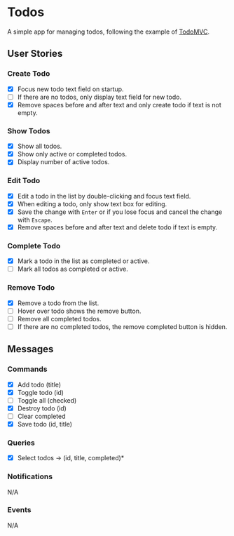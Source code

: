 # Todos

A simple app for managing todos, following the example of
[TodoMVC](https://todomvc.com).

## User Stories

### Create Todo

- [x] Focus new todo text field on startup.
- [ ] If there are no todos, only display text field for new todo.
- [x] Remove spaces before and after text and only create todo if text is not
  empty.

### Show Todos

- [x] Show all todos.
- [x] Show only active or completed todos.
- [x] Display number of active todos.

### Edit Todo

- [x] Edit a todo in the list by double-clicking and focus text field.
- [x] When editing a todo, only show text box for editing.
- [x] Save the change with `Enter` or if you lose focus and cancel the change
  with `Escape`.
- [x] Remove spaces before and after text and delete todo if text is empty.

### Complete Todo

- [x] Mark a todo in the list as completed or active.
- [ ] Mark all todos as completed or active.

### Remove Todo

- [x] Remove a todo from the list.
- [ ] Hover over todo shows the remove button.
- [ ] Remove all completed todos.
- [ ] If there are no completed todos, the remove completed button is hidden.

## Messages

### Commands

- [x] Add todo (title)
- [x] Toggle todo (id)
- [ ] Toggle all (checked)
- [x] Destroy todo (id)
- [ ] Clear completed
- [x] Save todo (id, title)

### Queries

- [x] Select todos -> (id, title, completed)\*

### Notifications

N/A

### Events

N/A
